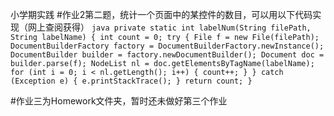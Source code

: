小学期实践 #作业2第二题，统计一个页面中的某控件的数目，可以用以下代码实现（网上查阅获得） ``java private static int labelNum(String filePath, String labelName) { int count = 0; try { File f = new File(filePath); DocumentBuilderFactory factory = DocumentBuilderFactory.newInstance(); DocumentBuilder builder = factory.newDocumentBuilder(); Document doc = builder.parse(f); NodeList nl = doc.getElementsByTagName(labelName); for (int i = 0; i < nl.getLength(); i++) { count++; } } catch (Exception e) { e.printStackTrace(); } return count; } ``

#作业三为Homework文件夹，暂时还未做好第三个作业